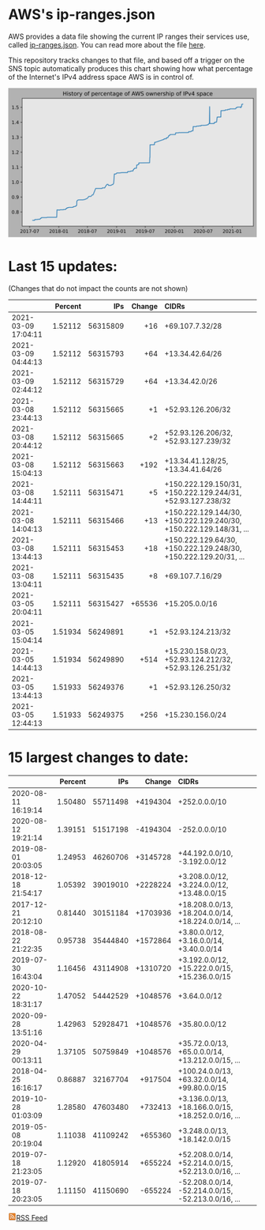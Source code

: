# AWS's ip-ranges.json

AWS provides a data file showing the current IP ranges their
services use, called [ip-ranges.json](https://ip-ranges.amazonaws.com/ip-ranges.json).  You 
can read more about the file [here](https://docs.aws.amazon.com/general/latest/gr/aws-ip-ranges.html).

This repository tracks changes to that file, and based off a trigger on the SNS topic 
automatically produces this chart showing how what percentage of the Internet's IPv4 
address space AWS is in control of.

![History of AWS](history_count.svg)

# Last 15 updates:

(Changes that do not impact the counts are not shown)

| | Percent | IPs | Change | CIDRs |
| :--- | ---: | ---: | ---: | :--- |
| 2021-03-09 17:04:11 | 1.52112 | 56315809 | +16 | +69.107.7.32/28 |
| 2021-03-09 04:44:13 | 1.52112 | 56315793 | +64 | +13.34.42.64/26 |
| 2021-03-09 02:44:12 | 1.52112 | 56315729 | +64 | +13.34.42.0/26 |
| 2021-03-08 23:44:13 | 1.52112 | 56315665 | +1 | +52.93.126.206/32 |
| 2021-03-08 20:44:12 | 1.52112 | 56315665 | +2 | +52.93.126.206/32, +52.93.127.239/32 |
| 2021-03-08 15:04:13 | 1.52112 | 56315663 | +192 | +13.34.41.128/25, +13.34.41.64/26 |
| 2021-03-08 14:44:11 | 1.52111 | 56315471 | +5 | +150.222.129.150/31, +150.222.129.244/31, +52.93.127.238/32 |
| 2021-03-08 14:04:13 | 1.52111 | 56315466 | +13 | +150.222.129.144/30, +150.222.129.240/30, +150.222.129.148/31, ... |
| 2021-03-08 13:44:13 | 1.52111 | 56315453 | +18 | +150.222.129.64/30, +150.222.129.248/30, +150.222.129.20/31, ... |
| 2021-03-08 13:04:11 | 1.52111 | 56315435 | +8 | +69.107.7.16/29 |
| 2021-03-05 20:04:11 | 1.52111 | 56315427 | +65536 | +15.205.0.0/16 |
| 2021-03-05 15:04:14 | 1.51934 | 56249891 | +1 | +52.93.124.213/32 |
| 2021-03-05 14:44:13 | 1.51934 | 56249890 | +514 | +15.230.158.0/23, +52.93.124.212/32, +52.93.126.251/32 |
| 2021-03-05 13:44:13 | 1.51933 | 56249376 | +1 | +52.93.126.250/32 |
| 2021-03-05 12:44:13 | 1.51933 | 56249375 | +256 | +15.230.156.0/24 |


# 15 largest changes to date:

| | Percent | IPs | Change | CIDRs |
| :--- | ---: | ---: | ---: | :--- |
| 2020-08-11 16:19:14 | 1.50480 | 55711498 | +4194304 | +252.0.0.0/10 |
| 2020-08-12 19:21:14 | 1.39151 | 51517198 | -4194304 | -252.0.0.0/10 |
| 2019-08-01 20:03:05 | 1.24953 | 46260706 | +3145728 | +44.192.0.0/10, -3.192.0.0/12 |
| 2018-12-18 21:54:17 | 1.05392 | 39019010 | +2228224 | +3.208.0.0/12, +3.224.0.0/12, +13.48.0.0/15 |
| 2017-12-21 20:12:10 | 0.81440 | 30151184 | +1703936 | +18.208.0.0/13, +18.204.0.0/14, +18.224.0.0/14, ... |
| 2018-08-22 21:22:35 | 0.95738 | 35444840 | +1572864 | +3.80.0.0/12, +3.16.0.0/14, +3.40.0.0/14 |
| 2019-07-30 16:43:04 | 1.16456 | 43114908 | +1310720 | +3.192.0.0/12, +15.222.0.0/15, +15.236.0.0/15 |
| 2020-10-22 18:31:17 | 1.47052 | 54442529 | +1048576 | +3.64.0.0/12 |
| 2020-09-28 13:51:16 | 1.42963 | 52928471 | +1048576 | +35.80.0.0/12 |
| 2020-04-29 00:13:11 | 1.37105 | 50759849 | +1048576 | +35.72.0.0/13, +65.0.0.0/14, +13.212.0.0/15, ... |
| 2018-04-25 16:16:17 | 0.86887 | 32167704 | +917504 | +100.24.0.0/13, +63.32.0.0/14, +99.80.0.0/15 |
| 2019-10-28 01:03:09 | 1.28580 | 47603480 | +732413 | +3.136.0.0/13, +18.166.0.0/15, +18.252.0.0/16, ... |
| 2019-05-08 20:19:04 | 1.11038 | 41109242 | +655360 | +3.248.0.0/13, +18.142.0.0/15 |
| 2019-07-18 21:23:05 | 1.12920 | 41805914 | +655224 | +52.208.0.0/14, +52.214.0.0/15, +52.213.0.0/16, ... |
| 2019-07-18 20:23:05 | 1.11150 | 41150690 | -655224 | -52.208.0.0/14, -52.214.0.0/15, -52.213.0.0/16, ... |


[![RSS Icon](rss-icon.png)RSS Feed](https://raw.githubusercontent.com/seligman/aws-ip-ranges/master/rss.xml)
